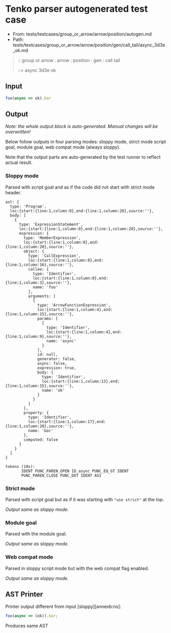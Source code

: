 # Tenko parser autogenerated test case

- From: tests/testcases/group_or_arrow/arrow/position/autogen.md
- Path: tests/testcases/group_or_arrow/arrow/position/gen/call_tail/async_3d3e_ok.md

> :: group or arrow : arrow : position : gen : call tail
>
> ::> async 3d3e ok

## Input


`````js
foo(async => ok).bar
`````

## Output

_Note: the whole output block is auto-generated. Manual changes will be overwritten!_

Below follow outputs in four parsing modes: sloppy mode, strict mode script goal, module goal, web compat mode (always sloppy).

Note that the output parts are auto-generated by the test runner to reflect actual result.

### Sloppy mode

Parsed with script goal and as if the code did not start with strict mode header.

`````
ast: {
  type: 'Program',
  loc:{start:{line:1,column:0},end:{line:1,column:20},source:''},
  body: [
    {
      type: 'ExpressionStatement',
      loc:{start:{line:1,column:0},end:{line:1,column:20},source:''},
      expression: {
        type: 'MemberExpression',
        loc:{start:{line:1,column:0},end:{line:1,column:20},source:''},
        object: {
          type: 'CallExpression',
          loc:{start:{line:1,column:0},end:{line:1,column:16},source:''},
          callee: {
            type: 'Identifier',
            loc:{start:{line:1,column:0},end:{line:1,column:3},source:''},
            name: 'foo'
          },
          arguments: [
            {
              type: 'ArrowFunctionExpression',
              loc:{start:{line:1,column:4},end:{line:1,column:15},source:''},
              params: [
                {
                  type: 'Identifier',
                  loc:{start:{line:1,column:4},end:{line:1,column:9},source:''},
                  name: 'async'
                }
              ],
              id: null,
              generator: false,
              async: false,
              expression: true,
              body: {
                type: 'Identifier',
                loc:{start:{line:1,column:13},end:{line:1,column:15},source:''},
                name: 'ok'
              }
            }
          ]
        },
        property: {
          type: 'Identifier',
          loc:{start:{line:1,column:17},end:{line:1,column:20},source:''},
          name: 'bar'
        },
        computed: false
      }
    }
  ]
}

tokens (10x):
       IDENT PUNC_PAREN_OPEN ID_async PUNC_EQ_GT IDENT
       PUNC_PAREN_CLOSE PUNC_DOT IDENT ASI
`````

### Strict mode

Parsed with script goal but as if it was starting with `"use strict"` at the top.

_Output same as sloppy mode._

### Module goal

Parsed with the module goal.

_Output same as sloppy mode._

### Web compat mode

Parsed in sloppy script mode but with the web compat flag enabled.

_Output same as sloppy mode._

## AST Printer

Printer output different from input [sloppy][annexb:no]:

````js
foo(async => (ok)).bar;
````

Produces same AST
